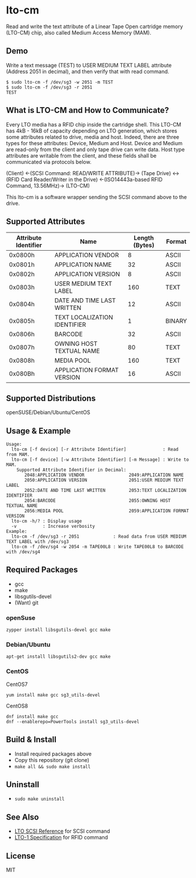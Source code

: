# lto-cm
Read and write the text attribute of a Linear Tape Open cartridge memory (LTO-CM) chip, also called Medium Access Memory (MAM).

## Demo
Write a text message (TEST) to USER MEDIUM TEXT LABEL attribute (Address 2051 in decimal), and then verify that with read command.

~~~
$ sudo lto-cm -f /dev/sg3 -w 2051 -m TEST
$ sudo lto-cm -f /dev/sg3 -r 2051
TEST
~~~

## What is LTO-CM and How to Communicate?
Every LTO media has a RFID chip inside the cartridge shell. This LTO-CM has 4kB - 16kB of capacity depending on LTO generation, which stores some attributes related to drive, media and host. Indeed, there are three types for these attributes: Device, Medium and Host. Device and Medium are read-only from the client and only tape drive can write data. Host type attributes are writable from the client, and these fields shall be communicated via protocols below. 

(Client) <-(SCSI Command: READ/WRITE ATTRIBUTE)-> (Tape Drive) <-> (RFID Card Reader/Writer in the Drive) <-(ISO14443a-based RFID Command, 13.56MHz)-> (LTO-CM)

This lto-cm is a software wrapper sending the SCSI command above to the drive.

## Supported Attributes
| Attribute Identifier | Name | Length (Bytes) | Format |
| ------------- | ------------- | ------------- | ------------- |
| 0x0800h | APPLICATION VENDOR | 8 | ASCII |
| 0x0801h | APPLICATION NAME | 32 | ASCII |
| 0x0802h | APPLICATION VERSION | 8 | ASCII |
| 0x0803h | USER MEDIUM TEXT LABEL | 160 | TEXT |
| 0x0804h | DATE AND TIME LAST WRITTEN | 12 | ASCII |
| 0x0805h | TEXT LOCALIZATION IDENTIFIER | 1 | BINARY |
| 0x0806h | BARCODE | 32 | ASCII |
| 0x0807h | OWNING HOST TEXTUAL NAME | 80 | TEXT |
| 0x0808h | MEDIA POOL | 160 | TEXT |
| 0x080Bh | APPLICATION FORMAT VERSION | 16 | ASCII |
<!--
|0x0820h | MEDIUM GLOBALLY UNIQUE IDENTIFIER | 36 | BINARY |
| 0x0821h | MEDIA POOL MEDIA POOL GLOBALLY UNIQUE IDENTIFIER | 36 | BINARY |
-->

## Supported Distributions
openSUSE/Debian/Ubuntu/CentOS

## Usage & Example
~~~
Usage:
  lto-cm [-f device] [-r Attribute Identifier]              : Read from MAM.
  lto-cm [-f device] [-w Attribute Identifier] [-m Message] : Write to MAM.
    Supported Attribute Identifier in Decimal:
       2048:APPLICATION VENDOR                 2049:APPLICATION NAME
       2050:APPLICATION VERSION                2051:USER MEDIUM TEXT LABEL
       2052:DATE AND TIME LAST WRITTEN         2053:TEXT LOCALIZATION IDENTIFIER
       2054:BARCODE                            2055:OWNING HOST TEXTUAL NAME
       2056:MEDIA POOL                         2059:APPLICATION FORMAT VERSION
  lto-cm -h/? : Display usage
  -v          : Increase verbosity
Example:
  lto-cm -f /dev/sg3 -r 2051             : Read data from USER MEDIUM TEXT LABEL with /dev/sg3
  lto-cm -f /dev/sg4 -w 2054 -m TAPE00L8 : Write TAPE00L8 to BARCODE with /dev/sg4
~~~

## Required Packages
- gcc
- make
- libsgutils-devel
- (Want) git

### openSuse
~~~
zypper install libsgutils-devel gcc make
~~~

### Debian/Ubuntu
~~~
apt-get install libsgutils2-dev gcc make
~~~

### CentOS
CentOS7
~~~
yum install make gcc sg3_utils-devel
~~~

CentOS8
~~~
dnf install make gcc
dnf --enablerepo=PowerTools install sg3_utils-devel
~~~

## Build & Install
- Install required packages above
- Copy this repository (git clone)
- `make all && sudo make install`

## Uninstall
- `sudo make uninstall`

## See Also
- [LTO SCSI Reference](https://render-prd-trops.events.ibm.com/sites/default/files/support/ssg/ssgdocs.nsf/0/4d430d4b4e1f09b18525787300607b1d/%24FILE/LTO%20SCSI%20Reference%20%28EXTERNAL%20-%2020171024%29.pdf) for SCSI command
- [LTO-1 Specification](https://www.ecma-international.org/publications/files/ECMA-ST/ECMA-319.pdf) for RFID command

## License
MIT
